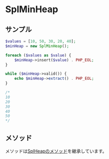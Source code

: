 # SplMinHeap

## サンプル

```php
$values = [10, 50, 30, 20, 40];
$minHeap = new SplMinHeap();

foreach ($values as $value) {
    $minHeap->insert($value) . PHP_EOL;
}

while ($minHeap->valid()) {
    echo $minHeap->extract() . PHP_EOL;
}

/*
10
20
30
40
50
*/
```

## メソッド

メソッドは[SplHeapのメソッド](/datastructures/splheap/README.md#メソッド)を継承しています。
